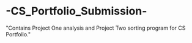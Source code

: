 # -CS_Portfolio_Submission-
"Contains Project One analysis and Project Two sorting program for CS Portfolio."
